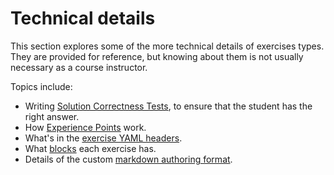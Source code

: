 # Technical details

This section explores some of the more technical details of exercises types. They are provided for reference, but knowing about them is not usually necessary as a course instructor.

Topics include:

- Writing [Solution Correctness Tests](sct.md), to ensure that the student has the right answer.
- How [Experience Points](xp.md) work.
- What's in the [exercise YAML headers](exercise-headers.md).
- What [blocks](exercise-blocks.md) each exercise has.
- Details of the custom [markdown authoring format](unified-authoring-api.md).
